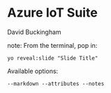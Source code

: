 
# Azure IoT Suite

David Buckingham

note:
From the terminal, pop in:

  ```yo reveal:slide "Slide Title"```

Available options:

 ```--markdown --attributes --notes```
